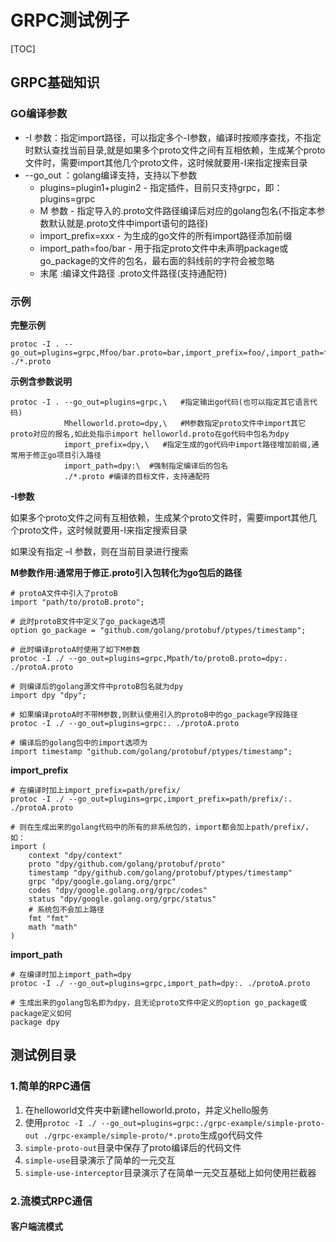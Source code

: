 # GRPC测试例子

[TOC]

## GRPC基础知识
### GO编译参数

- -I 参数：指定import路径，可以指定多个-I参数，编译时按顺序查找，不指定时默认查找当前目录,就是如果多个proto文件之间有互相依赖，生成某个proto文件时，需要import其他几个proto文件，这时候就要用-I来指定搜索目录
- --go_out ：golang编译支持，支持以下参数
    - plugins=plugin1+plugin2 - 指定插件，目前只支持grpc，即：plugins=grpc
    - M 参数 - 指定导入的.proto文件路径编译后对应的golang包名(不指定本参数默认就是.proto文件中import语句的路径)
    - import_prefix=xxx - 为生成的go文件的所有import路径添加前缀
    - import_path=foo/bar - 用于指定proto文件中未声明package或go_package的文件的包名，最右面的斜线前的字符会被忽略
    - 末尾 :编译文件路径 .proto文件路径(支持通配符)

### 示例
**完整示例**
```shell script
protoc -I . --go_out=plugins=grpc,Mfoo/bar.proto=bar,import_prefix=foo/,import_path=foo/bar:. ./*.proto
```

**示例含参数说明**
```shell script
protoc -I . --go_out=plugins=grpc,\   #指定输出go代码(也可以指定其它语言代码)
            Mhelloworld.proto=dpy,\   #M参数指定proto文件中import其它proto对应的报名,如此处指示import helloworld.proto在go代码中包名为dpy
            import_prefix=dpy,\   #指定生成的go代码中import路径增加前缀,通常用于修正go项目引入路径
            import_path=dpy:\  #强制指定编译后的包名
            ./*.proto #编译的目标文件，支持通配符
```

**-I参数**

如果多个proto文件之间有互相依赖，生成某个proto文件时，需要import其他几个proto文件，这时候就要用-I来指定搜索目录

如果没有指定 –I 参数，则在当前目录进行搜索

**M参数作用:通常用于修正.proto引入包转化为go包后的路径**
```shell script
# protoA文件中引入了protoB
import "path/to/protoB.proto";

# 此时protoB文件中定义了go_package选项
option go_package = "github.com/golang/protobuf/ptypes/timestamp";

# 此时编译protoA时使用了如下M参数
protoc -I ./ --go_out=plugins=grpc,Mpath/to/protoB.proto=dpy:. ./protoA.proto

# 则编译后的golang源文件中protoB包名就为dpy
import dpy "dpy"; 

# 如果编译protoA时不带M参数,则默认使用引入的protoB中的go_package字段路径
protoc -I ./ --go_out=plugins=grpc:. ./protoA.proto

# 编译后的golang包中的import选项为
import timestamp "github.com/golang/protobuf/ptypes/timestamp"; 
```

**import_prefix**
```shell script
# 在编译时加上import_prefix=path/prefix/
protoc -I ./ --go_out=plugins=grpc,import_prefix=path/prefix/:. ./protoA.proto

# 则在生成出来的golang代码中的所有的非系统包的，import都会加上path/prefix/，如：
import (
	context "dpy/context"
	proto "dpy/github.com/golang/protobuf/proto"
	timestamp "dpy/github.com/golang/protobuf/ptypes/timestamp"
	grpc "dpy/google.golang.org/grpc"
	codes "dpy/google.golang.org/grpc/codes"
	status "dpy/google.golang.org/grpc/status"
    # 系统包不会加上路径
	fmt "fmt"
	math "math"
)
```

**import_path**
```shell script
# 在编译时加上import_path=dpy
protoc -I ./ --go_out=plugins=grpc,import_path=dpy:. ./protoA.proto

# 生成出来的golang包名即为dpy，且无论proto文件中定义的option go_package或package定义如何
package dpy
```

## 测试例目录
### 1.简单的RPC通信
1. 在helloworld文件夹中新建helloworld.proto，并定义hello服务
2. 使用`protoc -I ./ --go_out=plugins=grpc:./grpc-example/simple-proto-out ./grpc-example/simple-proto/*.proto`生成go代码文件
3. `simple-proto-out`目录中保存了proto编译后的代码文件
4. `simple-use`目录演示了简单的一元交互
5. `simple-use-interceptor`目录演示了在简单一元交互基础上如何使用拦截器

### 2.流模式RPC通信
#### 客户端流模式